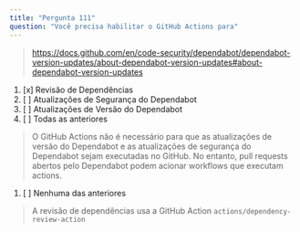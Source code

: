 ```yaml
---
title: "Pergunta 111"
question: "Você precisa habilitar o GitHub Actions para"
---
```


> https://docs.github.com/en/code-security/dependabot/dependabot-version-updates/about-dependabot-version-updates#about-dependabot-version-updates
1. [x] Revisão de Dependências
1. [ ] Atualizações de Segurança do Dependabot
1. [ ] Atualizações de Versão do Dependabot
1. [ ] Todas as anteriores
> O GitHub Actions não é necessário para que as atualizações de versão do Dependabot e as atualizações de segurança do Dependabot sejam executadas no GitHub. No entanto, pull requests abertos pelo Dependabot podem acionar workflows que executam actions.
1. [ ] Nenhuma das anteriores
> A revisão de dependências usa a GitHub Action `actions/dependency-review-action`
